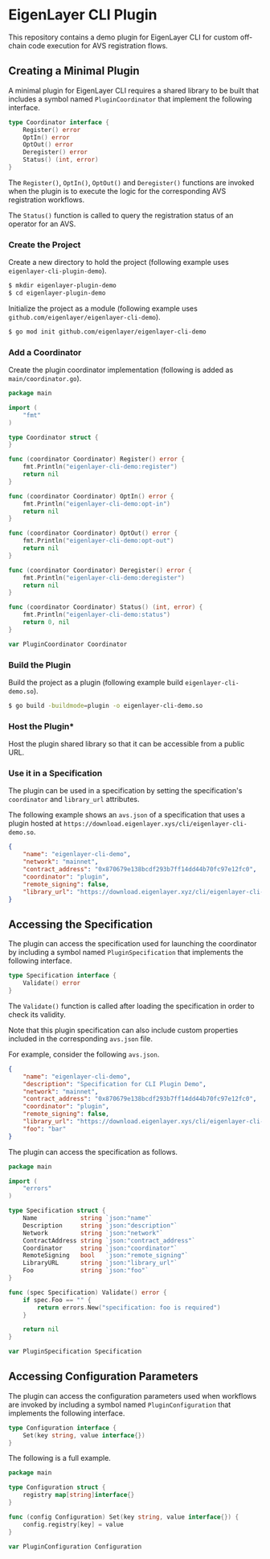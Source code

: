 # EigenLayer CLI Plugin

This repository contains a demo plugin for EigenLayer CLI for custom off-chain code execution for AVS registration flows.

## Creating a Minimal Plugin

A minimal plugin for EigenLayer CLI requires a shared library to be built that includes a symbol named `PluginCoordinator` that implement the following interface.

```go
type Coordinator interface {
	Register() error
	OptIn() error
	OptOut() error
	Deregister() error
	Status() (int, error)
}
```

The `Register()`, `OptIn()`, `OptOut()` and `Deregister()` functions are invoked when the plugin is to execute the logic for the corresponding AVS registration workflows.

The `Status()` function is called to query the registration status of an operator for an AVS.

### Create the Project

Create a new directory to hold the project (following example uses `eigenlayer-cli-plugin-demo`).

```bash
$ mkdir eigenlayer-plugin-demo
$ cd eigenlayer-plugin-demo
```

Initialize the project as a module (following example uses `github.com/eigenlayer/eigenlayer-cli-demo`).

```bash
$ go mod init github.com/eigenlayer/eigenlayer-cli-demo
```

### Add a Coordinator

Create the plugin coordinator implementation (following is added as `main/coordinator.go`).

```go
package main

import (
    "fmt"
)

type Coordinator struct {
}

func (coordinator Coordinator) Register() error {
    fmt.Println("eigenlayer-cli-demo:register")
    return nil
}

func (coordinator Coordinator) OptIn() error {
    fmt.Println("eigenlayer-cli-demo:opt-in")
    return nil
}

func (coordinator Coordinator) OptOut() error {
    fmt.Println("eigenlayer-cli-demo:opt-out")
    return nil
}

func (coordinator Coordinator) Deregister() error {
    fmt.Println("eigenlayer-cli-demo:deregister")
    return nil
}

func (coordinator Coordinator) Status() (int, error) {
    fmt.Println("eigenlayer-cli-demo:status")
    return 0, nil
}

var PluginCoordinator Coordinator
```

### Build the Plugin

Build the project as a plugin (following example build `eigenlayer-cli-demo.so`).

```bash
$ go build -buildmode=plugin -o eigenlayer-cli-demo.so
```

### Host the Plugin*

Host the plugin shared library so that it can be accessible from a public URL.

### Use it in a Specification

The plugin can be used in a specification by setting the specification's `coordinator` and `library_url` attributes.

The following example shows an `avs.json` of a specification that uses a plugin hosted at `https://download.eigenlayer.xys/cli/eigenlayer-cli-demo.so`.

```json
{
    "name": "eigenlayer-cli-demo",
    "network": "mainnet",
    "contract_address": "0x870679e138bcdf293b7ff14dd44b70fc97e12fc0",
    "coordinator": "plugin",
    "remote_signing": false,
    "library_url": "https://download.eigenlayer.xyz/cli/eigenlayer-cli-demo.so"
}
```

## Accessing the Specification

The plugin can access the specification used for launching the coordinator by including a symbol named `PluginSpecification` that implements the following interface.

```go
type Specification interface {
    Validate() error
}
```

The `Validate()` function is called after loading the specification in order to check its validity.

Note that this plugin specification can also include custom properties included in the corresponding `avs.json` file.

For example, consider the following `avs.json`.

```json
{
    "name": "eigenlayer-cli-demo",
    "description": "Specification for CLI Plugin Demo",
    "network": "mainnet",
    "contract_address": "0x870679e138bcdf293b7ff14dd44b70fc97e12fc0",
    "coordinator": "plugin",
    "remote_signing": false,
    "library_url": "https://download.eigenlayer.xys/cli/eigenlayer-cli-demo.so",
    "foo": "bar"
}
```

The plugin can access the specification as follows.

```go
package main

import (
    "errors"
)

type Specification struct {
    Name            string `json:"name"`
    Description     string `json:"description"`
    Network         string `json:"network"`
    ContractAddress string `json:"contract_address"`
    Coordinator     string `json:"coordinator"`
    RemoteSigning   bool   `json:"remote_signing"`
    LibraryURL      string `json:"library_url"`
    Foo             string `json:"foo"`
}

func (spec Specification) Validate() error {
    if spec.Foo == "" {
        return errors.New("specification: foo is required")
    }

    return nil
}

var PluginSpecification Specification
```

## Accessing Configuration Parameters

The plugin can access the configuration parameters used when workflows are invoked by including a symbol named `PluginConfiguration` that implements the following interface.

```go
type Configuration interface {
    Set(key string, value interface{})
}
```

The following is a full example.

```go
package main

type Configuration struct {
	registry map[string]interface{}
}

func (config Configuration) Set(key string, value interface{}) {
	config.registry[key] = value
}

var PluginConfiguration Configuration
```
